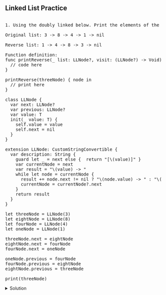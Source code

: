 ## Linked List Practice 

<pre> 
1. Using the doubly linked below. Print the elements of the list in reverse. 

Original list: 3 -> 8 -> 4 -> 1 -> nil 

Reverse list: 1 -> 4 -> 8 -> 3 -> nil 

Function definition: 
func printReverse<T>(_ list: LLNode<T>?, visit: (LLNode<T>?) -> Void) {
  // code here
}

printReverse(threeNode) { node in
  // print here
}

class LLNode<T> {
  var next: LLNode?
  var previous: LLNode?
  var value: T
  init(_ value: T) {
    self.value = value
    self.next = nil
  }
}

extension LLNode: CustomStringConvertible {
  var description: String {
    guard let _ = next else {  return "[\(value)]" }
    var currentNode = next
    var result = "\(value) -> "
    while let node = currentNode {
      result += node.next != nil ? "\(node.value) -> " : "\(node.value) -> nil"
      currentNode = currentNode?.next
    }
    return result
  }
}

let threeNode = LLNode(3)
let eightNode = LLNode(8)
let fourNode = LLNode(4)
let oneNode = LLNode(1)

threeNode.next = eightNode
eightNode.next = fourNode
fourNode.next = oneNode

oneNode.previous = fourNode
fourNode.previous = eightNode
eightNode.previous = threeNode

print(threeNode)
</pre> 

<details> 
  <summary>Solution</summary> 
  
  ```swift
class LLNode<T> {
  var next: LLNode?
  var previous: LLNode?
  var value: T
  init(_ value: T) {
    self.value = value
    self.next = nil
  }
}

extension LLNode: CustomStringConvertible {
  var description: String {
    guard let _ = next else {  return "[\(value)]" }
    var currentNode = next
    var result = "\(value) -> "
    while let node = currentNode {
      result += node.next != nil ? "\(node.value) -> " : "\(node.value) -> nil"
      currentNode = currentNode?.next
    }
    return result
  }
}

func printReverse<T>(_ list: LLNode<T>?, visit: (LLNode<T>?) -> Void) {
  guard let _ = list else { return }
  printReverse(list?.next, visit: visit)
  visit(list)
}

let threeNode = LLNode(3)
let eightNode = LLNode(8)
let fourNode = LLNode(4)
let oneNode = LLNode(1)

threeNode.next = eightNode
eightNode.next = fourNode
fourNode.next = oneNode

oneNode.previous = fourNode
fourNode.previous = eightNode
eightNode.previous = threeNode

print(threeNode)

printReverse(threeNode) { node in
  if let _ = node?.previous {
    print("\(node!.value) -> ", terminator: "")
  } else {
    print("\(node!.value) -> nil")
  }
}
  ```
  
</details> 
